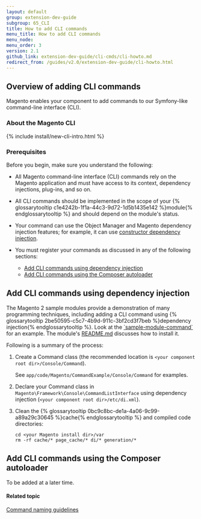 ```yaml
---
layout: default
group: extension-dev-guide
subgroup: 65_CLI
title: How to add CLI commands
menu_title: How to add CLI commands
menu_node: 
menu_order: 3
version: 2.1
github_link: extension-dev-guide/cli-cmds/cli-howto.md
redirect_from: /guides/v2.0/extension-dev-guide/cli-howto.html
---
```


<h2 id="cli-add-over">Overview of adding CLI commands</h2>
Magento enables your component to add commands to our Symfony-like command-line interface (CLI). 

### About the Magento CLI
{% include install/new-cli-intro.html %}

### Prerequisites
Before you begin, make sure you understand the following:

*	All Magento command-line interface (CLI) commands rely on the Magento application and must have access to its context, dependency injections, plug-ins, and so on.
*	All CLI commands should be implemented in the scope of your {% glossarytooltip c1e4242b-1f1a-44c3-9d72-1d5b1435e142 %}module{% endglossarytooltip %} and should depend on the module's status.
*	Your command can use the Object Manager and Magento dependency injection features; for example, it can use <a href="{{page.baseurl}}extension-dev-guide/depend-inj.html#dep-inj-preview-cons">constructor dependency injection</a>.
*	You must register your commands as discussed in any of the following sections:

	*	<a href="#cli-sample">Add CLI commands using dependency injection</a>
	*	<a href="#cli-autoload">Add CLI commands using the Composer autoloader</a>

<h2 id="cli-sample">Add CLI commands using dependency injection</h2>
The Magento 2 sample modules provide a demonstration of many programming techniques, including adding a CLI command using {% glossarytooltip 2be50595-c5c7-4b9d-911c-3bf2cd3f7beb %}dependency injection{% endglossarytooltip %}. Look at the <a href="https://github.com/magento/magento2-samples/tree/master/sample-module-command" target="_blank">`sample-module-command`</a> for an example. The module's <a href="https://github.com/magento/magento2-samples/blob/master/sample-module-command/README.md" target="_blank">README.md</a> discusses how to install it.

Following is a summary of the process:

1.	Create a Command class (the recommended location is `<your component root dir>/Console/Command`).

	See `app/code/Magento/CommandExample/Console/Command` for examples.
2.	Declare your Command class in `Magento\Framework\Console\CommandListInterface` using dependency injection (`<your component root dir>/etc/di.xml`).
3.	Clean the {% glossarytooltip 0bc9c8bc-de1a-4a06-9c99-a89a29c30645 %}cache{% endglossarytooltip %} and compiled code directories:

		cd <your Magento install dir>/var
		rm -rf cache/* page_cache/* di/* generation/* 

<h2 id="cli-autoload">Add CLI commands using the Composer autoloader</h2>
To be added at a later time.

#### Related topic
<a href="{{page.baseurl}}extension-dev-guide/cli-cmds/cli-naming-guidelines.html">Command naming guidelines</a>

